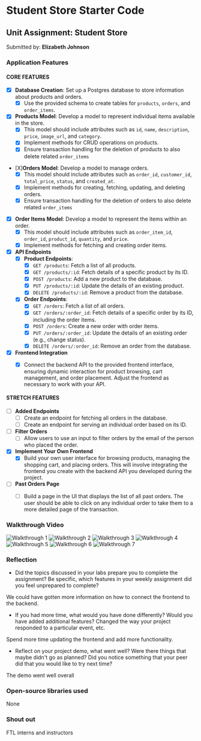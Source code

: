 # Student Store Starter Code

## Unit Assignment: Student Store

Submitted by: **Elizabeth Johnson**

### Application Features

#### CORE FEATURES


- [X] **Database Creation**: Set up a Postgres database to store information about products and orders.
  - [X] Use the provided schema to create tables for `products`, `orders`, and `order_items`.
- [X] **Products Model**: Develop a model to represent individual items available in the store. 
  - [X] This model should include attributes such as `id`, `name`, `description`, `price`, `image_url`, and `category`.
  - [X] Implement methods for CRUD operations on products.
  - [X] Ensure transaction handling for the deletion of products to also delete related `order_items`
- [X]**Orders Model**: Develop a model to manage orders. 
  - [X] This model should include attributes such as `order_id`, `customer_id`, `total_price`, `status`, and `created_at`.
  - [X] Implement methods for creating, fetching, updating, and deleting orders.
  - [X] Ensure transaction handling for the deletion of orders to also delete related `order_items`
- [X] **Order Items Model**: Develop a model to represent the items within an order. 
  - [X] This model should include attributes such as `order_item_id`, `order_id`, `product_id`, `quantity`, and `price`.
  - [X] Implement methods for fetching and creating order items.
- [X] **API Endpoints**
  - [X] **Product Endpoints**:
    - [X] `GET /products`: Fetch a list of all products.
    - [X] `GET /products/:id`: Fetch details of a specific product by its ID.
    - [X] `POST /products`: Add a new product to the database.
    - [X] `PUT /products/:id`: Update the details of an existing product.
    - [X] `DELETE /products/:id`: Remove a product from the database.
  - [X] **Order Endpoints**:
    - [X] `GET /orders`: Fetch a list of all orders.
    - [X] `GET /orders/:order_id`: Fetch details of a specific order by its ID, including the order items.
    - [X] `POST /orders`: Create a new order with order items.
    - [X] `PUT /orders/:order_id`: Update the details of an existing order (e.g., change status).
    - [X] `DELETE /orders/:order_id`: Remove an order from the database.
- [X] **Frontend Integration**
  - [X] Connect the backend API to the provided frontend interface, ensuring dynamic interaction for product browsing, cart management, and order placement. Adjust the frontend as necessary to work with your API.


#### STRETCH FEATURES

- [ ] **Added Endpoints**
  - [ ] Create an endpoint for fetching all orders in the database.
  - [ ] Create an endpoint for serving an individual order based on its ID.
- [ ] **Filter Orders**
  - [ ] Allow users to use an input to filter orders by the email of the person who placed the order.
- [X] **Implement Your Own Frontend**
  - [X] Build your own user interface for browsing products, managing the shopping cart, and placing orders. This will involve integrating the frontend you create with the backend API you developed during the project.
- [ ] **Past Orders Page**
  - [ ] Build a page in the UI that displays the list of all past orders. The user should be able to click on any individual order to take them to a more detailed page of the transaction.


### Walkthrough Video

![Walkthrough 1](student-store-ui/src/assets/Unit4Vid1.gif)
![Walkthrough 2](student-store-ui/src/assets/Unit4Vid2.gif)
![Walkthrough 3](student-store-ui/src/assets/Unit4Vid3.gif)
![Walkthrough 4](student-store-ui/src/assets/Unit4Vid4.gif)
![Walkthrough 5](student-store-ui/src/assets/Unit4Vid5.gif)
![Walkthrough 6](student-store-ui/src/assets/Unit4Vid6.gif)
![Walkthrough 7](student-store-ui/src/assets/Unit4Vid7.gif)

### Reflection

* Did the topics discussed in your labs prepare you to complete the assignment? Be specific, which features in your weekly assignment did you feel unprepared to complete?

We could have gotten more information on how to connect the frontend to the backend.

* If you had more time, what would you have done differently? Would you have added additional features? Changed the way your project responded to a particular event, etc.
  
Spend more time updating the frontend and add more functionality.

* Reflect on your project demo, what went well? Were there things that maybe didn't go as planned? Did you notice something that your peer did that you would like to try next time?

The demo went well overall

### Open-source libraries used

None

### Shout out

FTL interns and instructors


